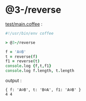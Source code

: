 [‼️]: ✏️README.mdt

# @3-/reverse

[test/main.coffee](./test/main.coffee) :

```coffee
#!/usr/bin/env coffee

> @3-/reverse

f = 'A☺️B'
t = reverse(f)
f1 = reverse(t)
console.log {f,t,f1}
console.log f.length, t.length
```

output :

```
{ f: 'A☺️B', t: 'B️☺A', f1: 'A☺️B' }
4 4
```
